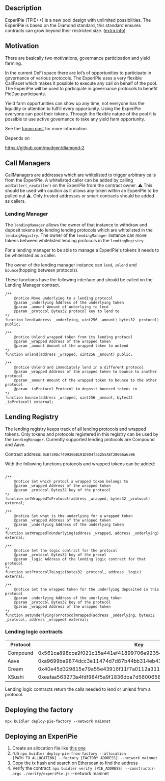 ## Description

ExperiPie (TPIE++) is a new pool design with unlimited possibilities. The ExperiPie is based on the Diamond standard, this standard ensures contracts can grow beyond their restricted size. ([extra info](https://dev.to/mudgen/ethereum-s-maximum-contract-size-limit-is-solved-with-the-diamond-standard-2189))

## Motivation
There are basically two motivations, governance participation and yield farming.

In the current DeFi space there are lot’s of opportunities to participate in governance of various protocols. The ExperiPie uses a very flexible CallFacet which makes it possible to execute any call on behalf of the pool. The ExperiPie will be used to participate in governance protocols to benefit PieDao participants.

Yield farm opportunities can show up any time, not everyone has the liquidity or attention to fulfill every opportunity. Using the ExperiPie everyone can pool their tokens. Through the flexible nature of the pool it is possible to use active governance to take any yield farm opportunity.

See the [forum post](https://forum.piedao.org/t/pool-experipie/210) for more information.

Depends on

https://github.com/mudgen/diamond-2


## Call Managers

CallManagers are addresses which are whitelisted to trigger arbitrary calls from the ExperiPie. A whitelisted caller can be added by calling `addCaller(_newCaller)` on the ExperiPie from the contract owner. ⚠️ This should be used with caution as it allows any token within an ExperiPie to be pulled out ⚠️. Only trusted addresses or smart contracts should be added as callers.

### Lending Manager

The `lendingManager` allows the owner of that instance to withdraw and deposit tokens into lending lending protocols which are whitelisted in the `lendingRegistry`. The owner of the `lendingManager` instance can move tokens between whitelisted lending protocols in the `lendingRegistry`.

For a lending manager to be able to manage a ExperiPie's tokens it needs to be whitelisted as a caller.

The owner of the lending manager instance can `lend`, `unlend` and `bounce`(hopping between protocols).

These functions have the following interface and should be called on the Lending Manager contract.

```solidity
/**
    @notice Move underlying to a lending protocol
    @param _underlying Address of the underlying token
    @param _amount Amount of underlying to lend
    @param _protocol Bytes32 protocol key to lend to
*/
function lend(address _underlying, uint256 _amount) bytes32 _protocol) public;

/**
    @notice Unlend wrapped token from its lending protocol
    @param _wrapped Address of the wrapped token
    @param _amount Amount of the wrapped token to unlend
*/
function unlend(address _wrapped, uint256 _amount) public;

/**
    @notice Unlend and immediately lend in a different protocol
    @param _wrapped Address of the wrapped token to bounce to another protocol
    @param _amount Amount of the wrapped token to bounce to the other protocol
    @param _toProtocol Protocol to deposit bounced tokens in
*/
function bounce(address _wrapped, uint256 _amount, bytes32 _toProtocol) external;

```

## Lending Registry

The lending registry keeps track of all lending protocols and wrapped tokens. Only tokens and protocols registered in this registry can be used by the `LendingManager`. Currently supported lending protocols are Compound and Aave.

Contract address: `0xB739Dcf499306B191D9D4fa5255A8f20066a6a96`

With the following functions protocols and wrapped tokens can be added:

```solidity

/**
    @notice Set which protocl a wrapped token belongs to
    @param _wrapped Address of the wrapped token
    @param _protocol Bytes32 key of the protocol
*/
function setWrappedToProtocol(address _wrapped, bytes32 _protocol) external;

/**
    @notice Set what is the underlying for a wrapped token
    @param _wrapped Address of the wrapped token
    @param _underlying Address of the underlying token
*/
function setWrappedToUnderlying(address _wrapped, address _underlying) external;

/**
    @notice Set the logic contract for the protocol
    @param _protocol Bytes32 key of the procol
    @param _logic Address of the lending logic contract for that protocol
*/
function setProtocolToLogic(bytes32 _protocol, address _logic) external;

/**
    @notice Set the wrapped token for the underlying deposited in this protocol
    @param _underlying Address of the unerlying token
    @param _protocol Bytes32 key of the protocol
    @param _wrapped Address of the wrapped token
*/
function setUnderlyingToProtocolWrapped(address _underlying, bytes32 _protocol, address _wrapped) external;

```


### Lending logic contracts

| Protocol | Key                                                                | Address                                    |
|----------|--------------------------------------------------------------------|--------------------------------------------|
| Compound | 0x561ca898cce9f021c15a441ef41899706e923541cee724530075d1a1144761c7 | 0xB9a13E1D9c5dad1557C3B9B20ab99fb0FB16cCA7 |
| Aave     | 0xa9699be9874dcc3e11474d7d87b44bb314eb412a1960f1478100f7e2ccd4a6eb | 0x6Eb123bbd02324600AcF8a53575547EEB0a43135 |
| Cream    | 0x40e45d329815e79a55e43916f11f7a0112a31146f63a4fcaea413df0567a0bb2 | 0x280190cF9E6519eB772a2f444fAF080523246DB3 |
| XSushi   | 0xeafaa563273a4fdf984f5a9f1836dba7d5800658b802d449eb6ee18fce3d7c81 | 0x38e0eb114BEC4efcD8b1AC2C4b0c7335AFC1491D |

Lending logic contracts return the calls needed to lend or unlend from a protocol.

## Deploying the factory
`npx buidler deploy-pie-factory --network mainnet`

## Deploying an ExperiPie

1. Create an allocation file like [this one](/allocations/mainnet/DLY.json)
2. run `npx buidler deploy-pie-from-factory --allocation [PATH_TO_ALLOCATION] --factory [FACTORY_ADDRESS] --network mainnet`
3. Copy the tx hash and search on Etherscan to find the address
4. Verify the contract: `npx buidler verify [PIE_ADDRESS] --constructor-args ./verify/experiPie.js` --network mainnet
